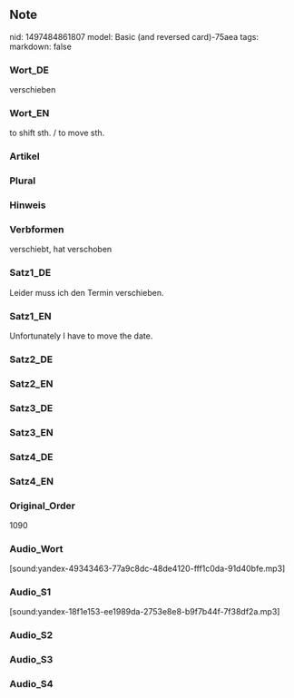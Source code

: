 ## Note
nid: 1497484861807
model: Basic (and reversed card)-75aea
tags: 
markdown: false

### Wort_DE
verschieben

### Wort_EN
to shift sth. / to move sth.

### Artikel


### Plural


### Hinweis


### Verbformen
verschiebt, hat verschoben

### Satz1_DE
Leider muss ich den Termin verschieben.

### Satz1_EN
Unfortunately I have to move the date.

### Satz2_DE


### Satz2_EN


### Satz3_DE


### Satz3_EN


### Satz4_DE


### Satz4_EN


### Original_Order
1090

### Audio_Wort
[sound:yandex-49343463-77a9c8dc-48de4120-fff1c0da-91d40bfe.mp3]

### Audio_S1
[sound:yandex-18f1e153-ee1989da-2753e8e8-b9f7b44f-7f38df2a.mp3]

### Audio_S2


### Audio_S3


### Audio_S4

